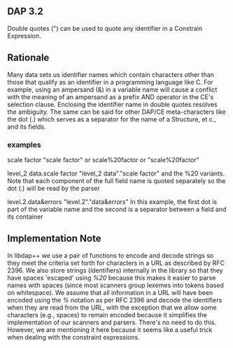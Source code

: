 ## DAP 3.2

Double quotes (") can be used to quote any identifier in a Constrain
Expression.

## Rationale

Many data sets us identifier names which contain characters other than
those that qualify as an identifier in a programming language like C.
For example, using an ampersand (&) in a variable name will cause a
conflict with the meaning of an ampersand as a prefix AND operator in
the CE's selection clause. Enclosing the identifier name in double
quotes resolves the ambiguity. The same can be said for other DAP/CE
meta-characters like the dot (.) which serves as a separator for the
name of a Structure, et c., and its fields.

### examples

scale factor
"scale factor" or scale%20factor or "scale%20factor"

<!-- -->

level_2 data.scale factor
"level_2 data"."scale factor" and the %20 variants. Note that each
component of the full field name is quoted separately so the dot (.)
will be read by the parser

<!-- -->

level.2.data&errors
"level.2"."data&errors" In this example, the first dot is part of the
variable name and the second is a separator between a field and its
container

## Implementation Note

In libdap++ we use a pair of functions to encode and decode strings so
they meet the criteria set forth for characters in a URL as described by
RFC 2396. We also store strings (identifiers) internally in the library
so that they have spaces 'escaped' using *%20* because this makes it
easier to parse names with spaces (since most scanners group lexemes
into tokens based on whitespace). We assume that all information in a
URL will have been encoded using the *%<hex-digit><hex-digit>* notation
as per RFC 2396 and decode the identifiers when they are read from the
URL, with the exception that we allow some characters (e.g., spaces) to
remain encoded because it simplifies the implementation of our scanners
and parsers. There's no need to do this. However, we are mentioning it
here because it seems like a useful trick when dealing with the
constraint expressions.